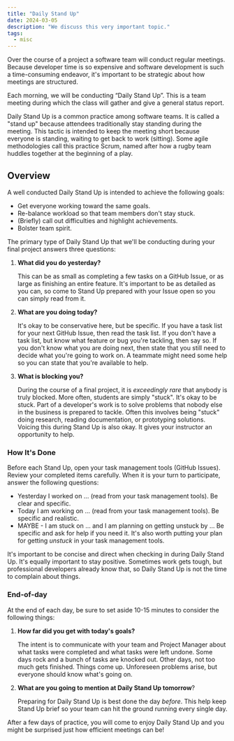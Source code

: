 ```yaml
---
title: "Daily Stand Up"
date: 2024-03-05
description: "We discuss this very important topic."
tags:
  - misc
---
```


Over the course of a project a software team will conduct regular meetings. Because developer time is so expensive and software development is such a time-consuming endeavor, it's important to be strategic about how meetings are structured.

Each morning, we will be conducting “Daily Stand Up”. This is a team meeting during which the class will gather and give a general status report.

Daily Stand Up is a common practice among software teams. It is called a "stand up" because attendees traditionally stay standing during the meeting. This tactic is intended to keep the meeting short because everyone is standing, waiting to get back to work (sitting). Some agile methodologies call this practice Scrum, named after how a rugby team huddles together at the beginning of a play.

## Overview

A well conducted Daily Stand Up is intended to achieve the following goals:

- Get everyone working toward the same goals.
- Re-balance workload so that team members don't stay stuck.
- (Briefly) call out difficulties and highlight achievements.
- Bolster team spirit.

The primary type of Daily Stand Up that we'll be conducting during your final project answers three questions:

1. **What did you do yesterday?**

   This can be as small as completing a few tasks on a GitHub Issue, or as large as finishing an entire feature. It's important to be as detailed as you can, so come to Stand Up prepared with your Issue open so you can simply read from it.

1. **What are you doing today?**

   It's okay to be conservative here, but be specific. If you have a task list for your next GitHub Issue, then read the task list. If you don't have a task list, but know what feature or bug you're tackling, then say so. If you don't know what you are doing next, then state that you still need to decide what you're going to work on. A teammate might need some help so you can state that you're available to help.

1. **What is blocking you?**

   During the course of a final project, it is _exceedingly rare_ that anybody is truly blocked. More often, students are simply "stuck". It's okay to be stuck. Part of a developer's work is to solve problems that nobody else in the business is prepared to tackle. Often this involves being "stuck" doing research, reading documentation, or prototyping solutions. Voicing this during Stand Up is also okay. It gives your instructor an opportunity to help.

### How It's Done

Before each Stand Up, open your task management tools (GitHub Issues). Review your completed items carefully. When it is your turn to participate, answer the following questions:

- Yesterday I worked on ... (read from your task management tools). Be clear and specific.
- Today I am working on ... (read from your task management tools). Be specific and realistic.
- MAYBE - I am stuck on ... and I am planning on getting unstuck by ... Be specific and ask for help if you need it. It's also worth putting your plan for getting _unstuck_ in your task management tools.

It's important to be concise and direct when checking in during Daily Stand Up. It's equally important to stay positive. Sometimes work gets tough, but professional developers already know that, so Daily Stand Up is not the time to complain about things.

### End-of-day

At the end of each day, be sure to set aside 10-15 minutes to consider the following things:

1. **How far did you get with today's goals?**

   The intent is to communicate with your team and Project Manager about what tasks were completed and what tasks were left undone. Some days rock and a bunch of tasks are knocked out. Other days, not too much gets finished. Things come up. Unforeseen problems arise, but everyone should know what's going on.

1. **What are you going to mention at Daily Stand Up tomorrow**?

   Preparing for Daily Stand Up is best done the day _before_. This help keep Stand Up brief so your team can hit the ground running every single day.

After a few days of practice, you will come to enjoy Daily Stand Up and you might be surprised just how efficient meetings can be!
